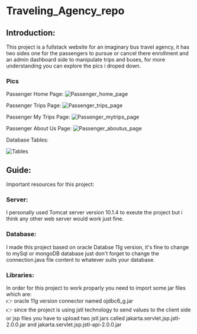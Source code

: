 # Traveling_Agency_repo
## Introduction:
This project is a fullstack website for an imaginary bus travel agency, it has two sides one for the passengers to pursue or cancel there enrollment and an admin dashboard side to manipulate trips and buses, for more understanding you can explore the pics i droped down. 
### Pics
Passenger Home Page:
![Passenger_home_page](https://user-images.githubusercontent.com/95913634/224028266-608c1ab0-6eb6-48cc-9767-d45d3ed7067d.jpg)

Passenger Trips Page:
![Passenger_trips_page](https://user-images.githubusercontent.com/95913634/224028463-8a2bb169-d5cc-4710-a509-a31bfbfe289e.png)

Passenger My Trips Page:
![Passenger_mytrips_page](https://user-images.githubusercontent.com/95913634/224028527-d63bffcc-f903-42b3-a9f0-74bdde3cb273.png)

Passenger About Us Page:
![Passenger_aboutus_page](https://user-images.githubusercontent.com/95913634/224028586-9e878102-a351-45a5-a2b0-31999f2a987a.png)

Database Tables:

![Tables](https://user-images.githubusercontent.com/95913634/224028708-83d6fe43-fa70-4aa8-9cc3-b4c29e3425d1.jpg)

## Guide:
Important resources for this project:
### Server:
I personally used Tomcat server version 10.1.4 to exeute the project but i think any other web server would work just fine.
### Database:
I made this project based on oracle Databse 11g version, it's fine to change to mySql or mongoDB database just don't forget to change the connection.java
file content to whatever suits your database.
### Libraries:
In order for this project to work proparly you need to import some jar files which are: <br>
:point_right: oracle 11g version connector named ojdbc6_g.jar <br>
:point_right: since the project is using jstl technology to send values to the client side or jsp files you have to upload two jstl jars called jakarta.servlet.jsp.jstl-2.0.0.jar and jakarta.servlet.jsp.jstl-api-2.0.0.jar 


